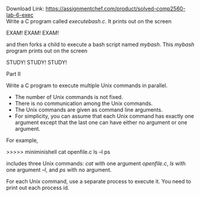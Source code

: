 Download Link: https://assignmentchef.com/product/solved-comp2560-lab-6-exec
<br>
Write a C program called <em>executebash.c</em>. It prints out on the screen

EXAM! EXAM! EXAM!

and then forks a child to execute a bash script named <em>mybash</em>. This <em>mybash</em> program prints out on the screen

STUDY! STUDY! STUDY!

Part II

Write a C program to execute multiple Unix commands in parallel.

<ul>

 <li>The number of Unix commands is not fixed.</li>

 <li>There is no communication among the Unix commands.</li>

 <li>The Unix commands are given as command line arguments.</li>

 <li>For simplicity, you can assume that each Unix command has exactly one argument except that the last one can have either no argument or one argument.</li>

</ul>

For example,

&gt;&gt;&gt;&gt;&gt; miniminishell cat openfile.c ls –l ps

includes three Unix commands: <em>cat</em> with one argument <em>openfile.c</em>, <em>ls</em> with one argument <em>–l</em>, and <em>ps</em> with no argument.

For each Unix command, use a separate process to execute it. You need to print out each process id.











